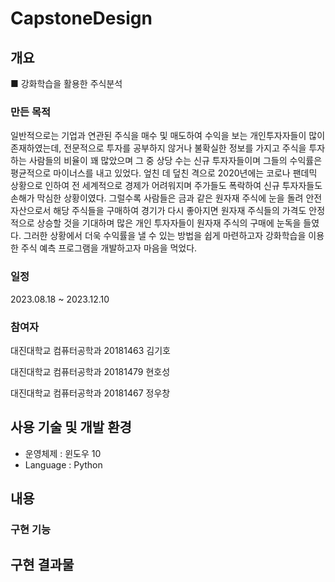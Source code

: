 # CapstoneDesign
## 개요
■ 강화학습을 활용한 주식분석

### 만든 목적

일반적으로는 기업과 연관된 주식을 매수 및 매도하여 수익을 보는 개인투자자들이 많이 존재하였는데, 전문적으로 투자를 공부하지 않거나 불확실한 정보를 가지고 주식을 투자하는 사람들의 비율이 꽤 많았으며 그 중 상당 수는 신규 투자자들이며 그들의 수익률은 평균적으로 마이너스를 내고
있었다. 엎친 데 덮친 격으로 2020년에는 코로나 팬데믹 상황으로 인하여 전 세계적으로 경제가
어려워지며 주가들도 폭락하여 신규 투자자들도 손해가 막심한 상황이였다. 그럴수록 사람들은 금과 같은 원자재 주식에 눈을 돌려 안전자산으로서 해당 주식들을 구매하여 경기가 다시 좋아지면
원자재 주식들의 가격도 안정적으로 상승할 것을 기대하며 많은 개인 투자자들이 원자재 주식의 구매에 눈독을 들였다. 그러한 상황에서 더욱 수익률을 낼 수 있는 방법을 쉽게 마련하고자 강화학습을 이용한 주식 예측 프로그램을 개발하고자 마음을 먹었다. 

### 일정

2023.08.18 ~ 2023.12.10

### 참여자

대진대학교 컴퓨터공학과 20181463 김기호

대진대학교 컴퓨터공학과 20181479 현호성

대진대학교 컴퓨터공학과 20181467 정우창

##  사용 기술 및 개발 환경
- 운영체제 : 윈도우 10
- Language : Python

## 내용

### 구현 기능


## 구현 결과물
